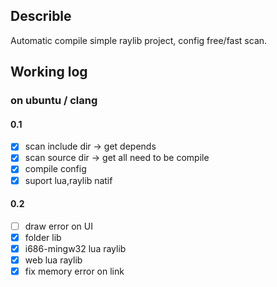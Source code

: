## Describle
Automatic compile simple raylib project,
config free/fast scan.

## Working log
### on ubuntu / clang
#### 0.1
- [x] scan include dir -> get depends
- [x] scan source dir -> get all need to be compile
- [x] compile config 
- [x] suport lua,raylib natif
#### 0.2
- [ ] draw error on UI
- [x] folder lib
- [x] i686-mingw32 lua raylib
- [x] web lua raylib
- [x] fix memory error on link
